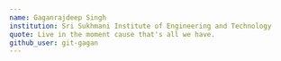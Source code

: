 ```yaml
---
name: Gaganrajdeep Singh
institution: Sri Sukhmani Institute of Engineering and Technology
quote: Live in the moment cause that's all we have.
github_user: git-gagan
---
```


